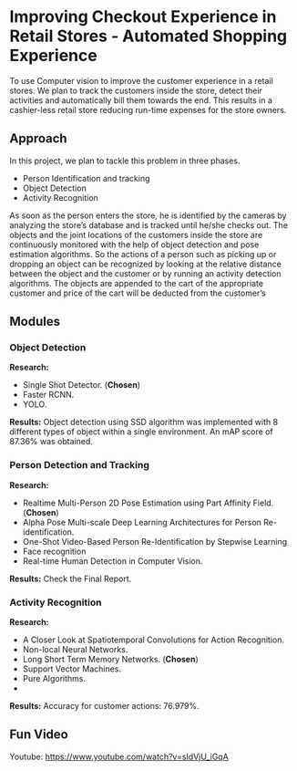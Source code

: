 
  
# Improving Checkout Experience in Retail Stores - Automated Shopping Experience

To use Computer vision to improve the customer experience in a retail stores. We plan to track the customers inside the store, detect their activities and automatically bill them towards the end. This results in a cashier-less retail store reducing run-time expenses for the store owners.

## Approach
In this project, we plan to tackle this problem in three phases.
- Person Identification and tracking
- Object Detection
- Activity Recognition

As soon as the person enters the store, he is identified by the cameras by analyzing the store’s database and is tracked until he/she checks out. The objects and the joint locations of the customers inside the store are
continuously monitored with the help of object detection and pose estimation algorithms. So the actions of a person such as picking up or dropping an object can be recognized by looking at the relative distance between the object and the customer or by running an activity detection algorithms. The objects are appended to the cart of the appropriate customer and price of the cart will be deducted from the customer’s

##  Modules
### Object Detection
**Research:** 
- Single Shot Detector. (**Chosen**)
- Faster RCNN.
- YOLO.

**Results:** Object detection using SSD algorithm was implemented with 8 different types of object within a single environment. An mAP score of 87.36% was obtained.

### Person Detection and Tracking
**Research:** 
- Realtime Multi-Person 2D Pose Estimation using Part Affinity Field. (**Chosen**)
- Alpha Pose Multi-scale Deep Learning Architectures for Person Re-identification.
- One-Shot Video-Based Person Re-Identification by Stepwise Learning
- Face recognition
- Real-time Human Detection in Computer Vision.

**Results:** Check the Final Report.

###  Activity Recognition
**Research:** 
- A Closer Look at Spatiotemporal Convolutions for Action Recognition.
- Non-local Neural Networks.
- Long Short Term Memory Networks. (**Chosen**)
- Support Vector Machines.
- Pure Algorithms.
- 
**Results:** Accuracy for customer actions: 76.979%.

## Fun Video
Youtube: https://www.youtube.com/watch?v=sIdVjU_iGqA
